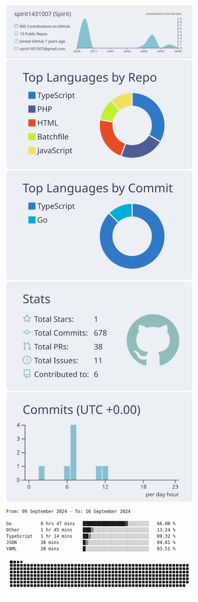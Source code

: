 [![](https://raw.githubusercontent.com/spirit1431007/spirit1431007/master/profile-summary-card-output/nord_bright/0-profile-details.svg)](https://git.io/spiritx)
[![](https://raw.githubusercontent.com/spirit1431007/spirit1431007/master/profile-summary-card-output/nord_bright/1-repos-per-language.svg)](https://git.io/spiritx) [![](https://raw.githubusercontent.com/spirit1431007/spirit1431007/master/profile-summary-card-output/nord_bright/2-most-commit-language.svg)](https://git.io/spiritx)
[![](https://raw.githubusercontent.com/spirit1431007/spirit1431007/master/profile-summary-card-output/nord_bright/3-stats.svg)](https://git.io/spiritx) [![](https://raw.githubusercontent.com/spirit1431007/spirit1431007/master/profile-summary-card-output/nord_bright/4-productive-time.svg)](https://git.io/spiritx)

<!--START_SECTION:waka-->

```txt
From: 09 September 2024 - To: 16 September 2024

Go           8 hrs 47 mins   ████████████████▓░░░░░░░░   66.00 %
Other        1 hr 45 mins    ███▒░░░░░░░░░░░░░░░░░░░░░   13.24 %
TypeScript   1 hr 14 mins    ██▒░░░░░░░░░░░░░░░░░░░░░░   09.32 %
JSON         38 mins         █▒░░░░░░░░░░░░░░░░░░░░░░░   04.81 %
YAML         28 mins         █░░░░░░░░░░░░░░░░░░░░░░░░   03.51 %
```

<!--END_SECTION:waka-->

![contribution](https://github.com/spirit1431007/spirit1431007/blob/output/github-contribution-grid-snake.svg)
